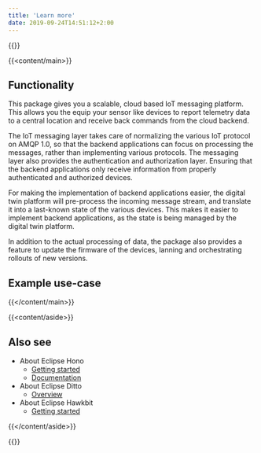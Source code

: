 ```yaml
---
title: 'Learn more'
date: 2019-09-24T14:51:12+2:00
---
```


{{<content>}}

{{<content/main>}}

## Functionality

This package gives you a scalable, cloud based IoT messaging platform. This allows you the equip
your sensor like devices to report telemetry data to a central location and receive back commands
from the cloud backend.

The IoT messaging layer takes care of normalizing the various IoT protocol on AMQP 1.0, so that
the backend applications can focus on processing the messages, rather than implementing various
protocols. The messaging layer also provides the authentication and authorization layer. Ensuring
that the backend applications only receive information from properly authenticated and authorized
devices.

For making the implementation of backend applications easier, the digital twin platform will
pre-process the incoming message stream, and translate it into a last-known state of the various
devices. This makes it easier to implement backend applications, as the state is being managed
by the digital twin platform.

In addition to the actual processing of data, the package also provides a feature to update the
firmware of the devices, lanning and orchestrating rollouts of new versions.

## Example use-case

{{</content/main>}}

{{<content/aside>}}

## Also see

* About Eclipse Hono
    * [Getting started](https://www.eclipse.org/hono/getting-started/)
    * [Documentation](https://www.eclipse.org/hono/docs/)
* About Eclipse Ditto
    * [Overview](https://www.eclipse.org/ditto/intro-overview.html)
* About Eclipse Hawkbit
    * [Getting started](https://www.eclipse.org/hawkbit/gettingstarted/)

{{</content/aside>}}

{{</content>}}

